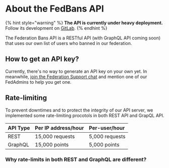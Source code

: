 # About the FedBans API

{% hint style="warning" %}
**The API is currently under heavy deployment.** Follow its development on [GitLab](https://gitlab.com/RetardedCasesOnTG/FedBans-API).
{% endhint %}

The Federation Bans API is a RESTful API \(with GraphQL API coming soon\) that uses our own list of users who banned in our federation.

## How to get an API key?

Currently, there's no way to generate an API key on your own yet. In meanwhile, [join the Federation Support chat](https://t.me/ThePinsTeam_FedSupport) and mention one of our FedAdmins to help you get one.

## Rate-limiting

To prevent downtimes and to protect the integrity of our API server, we implemented some rate-limiting procotols in both REST API and GrapQL API.

| API Type | Per IP address/hour | Per-user/hour |
| :--- | :--- | :--- |
| REST | 15,000 requests | 5,000 requests |
| GraphQL | 15,000 points | 5,000 points |

### Why rate-limits in both REST and GraphQL are different? 

